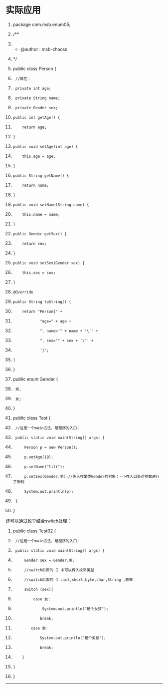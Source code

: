 ﻿
# 实际应用




1.  package com.msb.enum05;
2.  /**
3.   * @author : msb-zhaoss
4.   */
5.  public class Person {
6.      //属性：
7.      private int age;
8.      private String name;
9.      private Gender sex;
10.     public int getAge() {
11.         return age;
12.     }
13.     public void setAge(int age) {
14.         this.age = age;
15.     }
16.     public String getName() {
17.         return name;
18.     }
19.     public void setName(String name) {
20.         this.name = name;
21.     }
22.     public Gender getSex() {
23.         return sex;
24.     }
25.     public void setSex(Gender sex) {
26.         this.sex = sex;
27.     }
28.     @Override
29.     public String toString() {
30.         return "Person{" +
31.                 "age=" + age +
32.                 ", name='" + name + '\'' +
33.                 ", sex='" + sex + '\'' +
34.                 '}';
35.     }
36. }

 




1.  public enum Gender {
2.      男,
3.      女;
4.  }

 




1.  public class Test {
2.      //这是一个main方法，是程序的入口：
3.      public static void main(String[] args) {
4.          Person p = new Person();
5.          p.setAge(19);
6.          p.setName("lili");
7.          p.setSex(Gender.男);//传入枚举类Gender的对象：-->在入口处对参数进行了限制
8.          System.out.println(p);
9.      }
10. }

 










还可以通过枚举结合switch处理： 







1.  public class Test02 {
2.      //这是一个main方法，是程序的入口：
3.      public static void main(String[] args) {
4.          Gender sex = Gender.男;
5.          //switch后面的（）中可以传入枚举类型
6.          //switch后面的（）:int,short,byte,char,String ,枚举
7.          switch (sex){
8.              case 女:
9.                  System.out.println("是个女孩");
10.                 break;
11.             case 男:
12.                 System.out.println("是个男孩");
13.                 break;
14.         }
15.     }
16. } 





















------------------------------------------------------------

